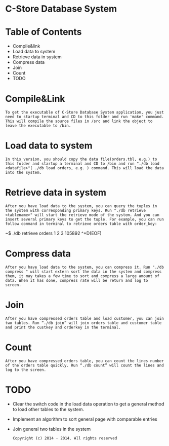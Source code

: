 #			     C-Store Database System


Table of Contents		
==================
  
* Compile&link
* Load data to system
* Retrieve data in system
* Compress data
* Join
* Count
* TODO

Compile&Link
============

    To get the executable of C-Store Database System application, you just need to startup terminal and CD to this folder and run 'make' command. This will compile the source files in /src and link the object to leave the executable to /bin. 
  

Load data to system
===================

    In this version, you should copy the data file(orders.tbl, e.g.) to this folder and startup a terminal and CD to /bin and run "./db load <datafile>"( ./db load orders, e.g. ) command. This will load the data into the system.


Retrieve data in system
=======================

    After you have load data to the system, you can query the tuples in the system with corresponding primary keys. Run "./db retrieve <tablename>" will start the retrieve mode of the system. And you can insert several primary keys to get the tuple. For example, you can run follow command in terminal to retrieve orders table with order_key:
~$ ./db retrieve orders
1
2
3
105892
^+D(EOF)

Compress data
=============

    After you have load data to the system, you can compress it. Run "./db compress " will start extern sort the data in the system and compress them, it may takes a few time to sort and compress a large amount of data. When it has done, compress rate will be return and log to screen.

Join
=====

    After you have compressed orders table and load customer, you can join two tables. Run “./db join” will join orders table and customer table and print the custkey and orderkey in the terminal.

Count
======

    After you have compressed orders table, you can count the lines number of the orders table quickly. Run “./db count” will count the lines and log to the screen.

TODO
====

   
   * Clear the switch code in the load data operation to get a general method to load 
     other tables to the system.

   * Implement an algorithm to sort general page with comparable entries
   
   * Join general two tables in the system

	     Copyright (c) 2014 - 2014. All rights reserved

